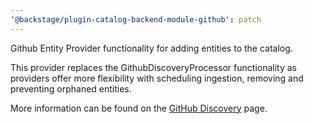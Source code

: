 ```yaml
---
'@backstage/plugin-catalog-backend-module-github': patch
---
```


Github Entity Provider functionality for adding entities to the catalog.

This provider replaces the GithubDiscoveryProcessor functionality as providers offer more flexibility with scheduling ingestion, removing and preventing orphaned entities.

More information can be found on the [GitHub Discovery](https://backstage.io/docs/integrations/github/discovery) page.

